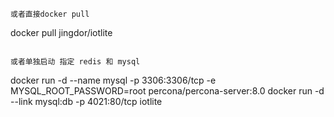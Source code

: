 
```
或者直接docker pull
```
docker pull jingdor/iotlite
```

或者单独启动 指定 redis 和 mysql
```
docker run -d --name mysql -p 3306:3306/tcp -e MYSQL_ROOT_PASSWORD=root  percona/percona-server:8.0
docker run -d --link mysql:db -p 4021:80/tcp iotlite
```
